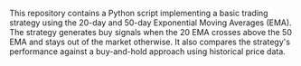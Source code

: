 This repository contains a Python script implementing a basic trading strategy using the 20-day and 50-day Exponential Moving Averages (EMA). The strategy generates buy signals when the 20 EMA crosses above the 50 EMA and stays out of the market otherwise. It also compares the strategy's performance against a buy-and-hold approach using historical price data.
